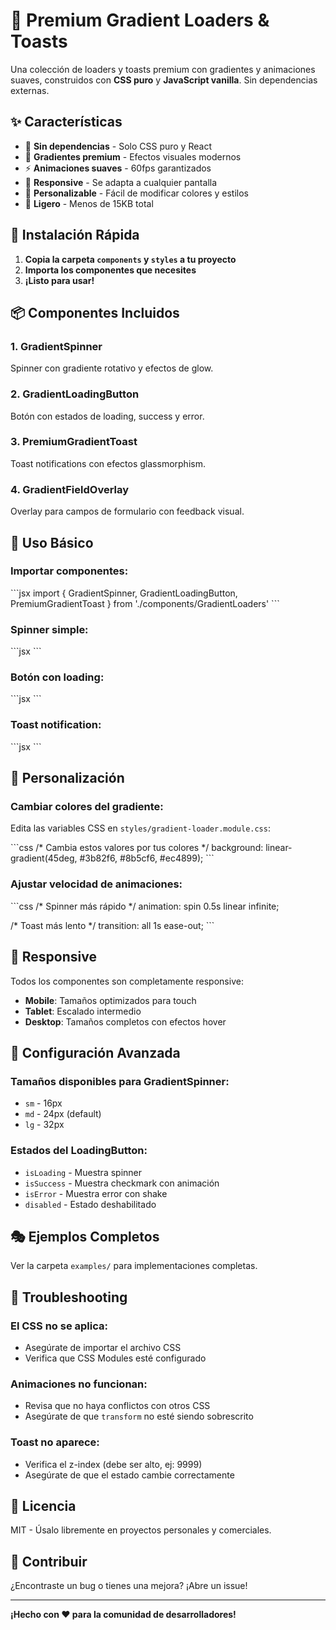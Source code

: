 # 🎨 Premium Gradient Loaders & Toasts

Una colección de loaders y toasts premium con gradientes y animaciones suaves, construidos con **CSS puro** y **JavaScript vanilla**. Sin dependencias externas.

## ✨ Características

- 🎯 **Sin dependencias** - Solo CSS puro y React
- 🌈 **Gradientes premium** - Efectos visuales modernos
- ⚡ **Animaciones suaves** - 60fps garantizados
- 📱 **Responsive** - Se adapta a cualquier pantalla
- 🎨 **Personalizable** - Fácil de modificar colores y estilos
- 🚀 **Ligero** - Menos de 15KB total

## 🚀 Instalación Rápida

1. **Copia la carpeta `components` y `styles` a tu proyecto**
2. **Importa los componentes que necesites**
3. **¡Listo para usar!**

## 📦 Componentes Incluidos

### 1. GradientSpinner
Spinner con gradiente rotativo y efectos de glow.

### 2. GradientLoadingButton  
Botón con estados de loading, success y error.

### 3. PremiumGradientToast
Toast notifications con efectos glassmorphism.

### 4. GradientFieldOverlay
Overlay para campos de formulario con feedback visual.

## 🎯 Uso Básico

### Importar componentes:
\`\`\`jsx
import { 
  GradientSpinner, 
  GradientLoadingButton, 
  PremiumGradientToast 
} from './components/GradientLoaders'
\`\`\`

### Spinner simple:
\`\`\`jsx
<GradientSpinner size="md" />
\`\`\`

### Botón con loading:
\`\`\`jsx
<GradientLoadingButton
  isLoading={loading}
  isSuccess={success}
  isError={error}
  onSave={handleSave}
  onCancel={handleCancel}
/>
\`\`\`

### Toast notification:
\`\`\`jsx
<PremiumGradientToast
  isLoading={loading}
  isSuccess={success}
  isError={error}
  errorMessage="Error personalizado"
/>
\`\`\`

## 🎨 Personalización

### Cambiar colores del gradiente:
Edita las variables CSS en `styles/gradient-loader.module.css`:

\`\`\`css
/* Cambia estos valores por tus colores */
background: linear-gradient(45deg, #3b82f6, #8b5cf6, #ec4899);
\`\`\`

### Ajustar velocidad de animaciones:
\`\`\`css
/* Spinner más rápido */
animation: spin 0.5s linear infinite;

/* Toast más lento */
transition: all 1s ease-out;
\`\`\`

## 📱 Responsive

Todos los componentes son completamente responsive:
- **Mobile**: Tamaños optimizados para touch
- **Tablet**: Escalado intermedio
- **Desktop**: Tamaños completos con efectos hover

## 🔧 Configuración Avanzada

### Tamaños disponibles para GradientSpinner:
- `sm` - 16px
- `md` - 24px (default)
- `lg` - 32px

### Estados del LoadingButton:
- `isLoading` - Muestra spinner
- `isSuccess` - Muestra checkmark con animación
- `isError` - Muestra error con shake
- `disabled` - Estado deshabilitado

## 🎭 Ejemplos Completos

Ver la carpeta `examples/` para implementaciones completas.

## 🐛 Troubleshooting

### El CSS no se aplica:
- Asegúrate de importar el archivo CSS
- Verifica que CSS Modules esté configurado

### Animaciones no funcionan:
- Revisa que no haya conflictos con otros CSS
- Asegúrate de que `transform` no esté siendo sobrescrito

### Toast no aparece:
- Verifica el z-index (debe ser alto, ej: 9999)
- Asegúrate de que el estado cambie correctamente

## 📄 Licencia

MIT - Úsalo libremente en proyectos personales y comerciales.

## 🤝 Contribuir

¿Encontraste un bug o tienes una mejora? ¡Abre un issue!

---

**¡Hecho con ❤️ para la comunidad de desarrolladores!**
